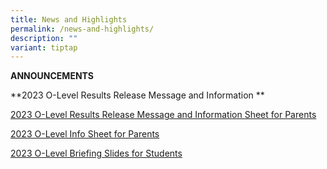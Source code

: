 ```yaml
---
title: News and Highlights
permalink: /news-and-highlights/
description: ""
variant: tiptap
---
```

<p><strong>ANNOUNCEMENTS</strong></p><p>**2023 O-Level Results Release Message and Information **</p><p><a href="/files/Temp/2023_O_Level_Results_Release_Message_and_Information_Sheet_for_Parents.pdf" rel="noopener noreferrer nofollow" target="_blank">2023 O-Level Results Release Message and Information Sheet for Parents</a></p><p><a href="/files/Temp/2023_O_Level_Info_Sheet_for_Parents.pdf" rel="noopener noreferrer nofollow" target="_blank">2023 O-Level Info Sheet for Parents</a></p><p><a href="/files/Temp/2023_O_Level_Briefing_Slides_for_Students.pdf" rel="noopener noreferrer nofollow" target="_blank">2023 O-Level Briefing Slides for Students</a></p>